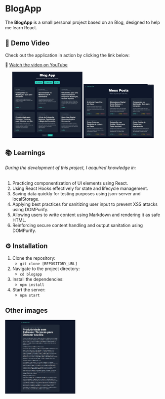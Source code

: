 # BlogApp
The **BlogApp** is a small personal project based on an Blog, designed to help me learn React.

## 🎥 Demo Video

Check out the application in action by clicking the link below:

🔗 [Watch the video on YouTube](https://www.youtube.com/watch?v=)  

<div align="center">
 <img src="./src/assets/home.jpeg" alt="Preview 1" width="45%" />
 <img src="./src/assets/MyPosts.jpeg" alt="Preview 2" width="45%" />
</div>


## 📚 Learnings
###### During the development of this project, I acquired knowledge in:
1. Practicing componentization of UI elements using React.
2. Using React Hooks effectively for state and lifecycle management.
3. Saving data quickly for testing purposes using json-server and localStorage.
4. Applying best practices for sanitizing user input to prevent XSS attacks using DOMPurify.
5. Allowing users to write content using Markdown and rendering it as safe HTML.
6. Reinforcing secure content handling and output sanitation using DOMPurify.

## ⚙️ Installation

1) Clone the repository:
   - `git clone [REPOSITORY_URL]`
2) Navigate to the project directory:
   - `cd blogapp`
3) Install the dependencies:
   - `npm install`
4) Start the server:
   - `npm start`

## Other images 

<img src="./src/assets/post.jpeg" alt="Preview 3" width="45%" /> 
